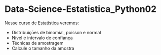 # Data-Science-Estatistica_Python02
Nesse curso de Estatística veremos: 
  - Distribuiçōes de binomial, poisson e normal
  - Nível e intervalo de confiança
  - Técnicas de amostragem
  - Calcule o tamanho da amostra
